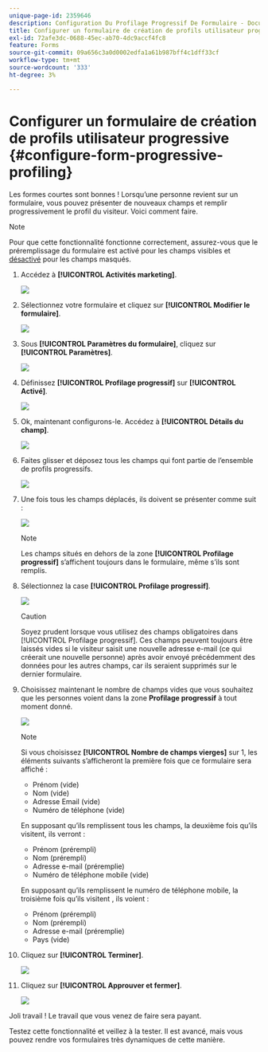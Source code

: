 ```yaml
---
unique-page-id: 2359646
description: Configuration Du Profilage Progressif De Formulaire - Documents Marketo - Documentation Du Produit
title: Configurer un formulaire de création de profils utilisateur progressive
exl-id: 72afe3dc-0688-45ec-ab70-4dc9accf4fc8
feature: Forms
source-git-commit: 09a656c3a0d0002edfa1a61b987bff4c1dff33cf
workflow-type: tm+mt
source-wordcount: '333'
ht-degree: 3%

---
```


# Configurer un formulaire de création de profils utilisateur progressive {#configure-form-progressive-profiling}

Les formes courtes sont bonnes ! Lorsqu’une personne revient sur un formulaire, vous pouvez présenter de nouveaux champs et remplir progressivement le profil du visiteur. Voici comment faire.

>[!NOTE]
>
>Pour que cette fonctionnalité fonctionne correctement, assurez-vous que le préremplissage du formulaire est activé pour les champs visibles et [&#x200B; désactivé](/help/marketo/product-docs/demand-generation/forms/form-fields/disable-pre-fill-for-a-form-field.md) pour les champs masqués.

1. Accédez à **[!UICONTROL Activités marketing]**.

   ![](assets/ma-1.png)

1. Sélectionnez votre formulaire et cliquez sur **[!UICONTROL Modifier le formulaire]**.

   ![](assets/image2014-9-15-12-3a31-3a20.png)

1. Sous **[!UICONTROL Paramètres du formulaire]**, cliquez sur **[!UICONTROL Paramètres]**.

   ![](assets/image2014-9-15-12-3a31-3a29.png)

1. Définissez **[!UICONTROL Profilage progressif]** sur **[!UICONTROL Activé]**.

   ![](assets/image2014-9-15-12-3a31-3a47.png)

1. Ok, maintenant configurons-le. Accédez à **[!UICONTROL Détails du champ]**.

   ![](assets/image2014-9-15-12-3a31-3a55.png)

1. Faites glisser et déposez tous les champs qui font partie de l’ensemble de profils progressifs.

   ![](assets/image2014-9-15-12-3a32-3a3.png)

1. Une fois tous les champs déplacés, ils doivent se présenter comme suit :

   ![](assets/image2014-9-15-12-3a32-3a12.png)

   >[!NOTE]
   >
   >Les champs situés en dehors de la zone **[!UICONTROL Profilage progressif]** s’affichent toujours dans le formulaire, même s’ils sont remplis.

1. Sélectionnez la case **[!UICONTROL Profilage progressif]**.

   ![](assets/image2014-9-15-12-3a32-3a19.png)

   >[!CAUTION]
   >
   >Soyez prudent lorsque vous utilisez des champs obligatoires dans [!UICONTROL Profilage progressif]. Ces champs peuvent toujours être laissés vides si le visiteur saisit une nouvelle adresse e-mail (ce qui créerait une nouvelle personne) après avoir envoyé précédemment des données pour les autres champs, car ils seraient supprimés sur le dernier formulaire.

1. Choisissez maintenant le nombre de champs vides que vous souhaitez que les personnes voient dans la zone **Profilage progressif** à tout moment donné.

   ![](assets/image2014-9-15-12-3a32-3a26.png)

   >[!NOTE]
   >
   >Si vous choisissez **[!UICONTROL Nombre de champs vierges]** sur 1, les éléments suivants s’afficheront la première fois que ce formulaire sera affiché :
   >
   >* Prénom (vide)
   >* Nom (vide)
   >* Adresse Email (vide)
   >* Numéro de téléphone (vide)
   >
   >En supposant qu’ils remplissent tous les champs, la deuxième fois qu’ils visitent, ils verront :
   >
   >* Prénom (prérempli)
   >* Nom (prérempli)
   >* Adresse e-mail (préremplie)
   >* Numéro de téléphone mobile (vide)
   >
   >En supposant qu’ils remplissent le numéro de téléphone mobile, la troisième fois qu’ils visitent , ils voient :
   >
   >* Prénom (prérempli)
   >* Nom (prérempli)
   >* Adresse e-mail (préremplie)
   >* Pays (vide)

1. Cliquez sur **[!UICONTROL Terminer]**.

   ![](assets/image2014-9-15-12-3a33-3a35.png)

1. Cliquez sur **[!UICONTROL Approuver et fermer]**.

   ![](assets/image2014-9-15-12-3a33-3a45.png)

Joli travail ! Le travail que vous venez de faire sera payant.

Testez cette fonctionnalité et veillez à la tester. Il est avancé, mais vous pouvez rendre vos formulaires très dynamiques de cette manière.
